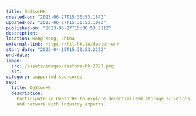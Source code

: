 ```yaml
---
title: DeStorHK
created-on: "2023-06-27T15:30:53.184Z"
updated-on: "2023-06-27T15:30:53.198Z"
published-on: "2023-06-27T15:30:53.211Z"
description:
location: Hong Kong, China
external-link: https://fil-hk.io/destor-en/
start-date: "2023-04-15T15:30:53.222Z"
end-date:
image:
  src: /assets/images/destore-hk-2023.png
  alt:
category: supported-sponsored
seo:
  title: DeStorHK
  description:
    Participate in DeStorHK to explore decentralized storage solutions
    and network with industry experts.
---
```

